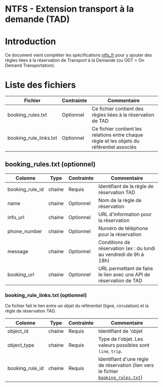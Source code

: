 NTFS - Extension transport à la demande (TAD)
=============================================

# Introduction

Ce document vient compléter les spécifications [ntfs_fr](../ntfs_fr.md) pour y ajouter des règles liées à la réservation de Transport à la Demande (ou ODT = On Demand Transportation).

# Liste des fichiers

| Fichier                | Contrainte | Commentaire                                                                                |
| ---------------------- | ---------- | ------------------------------------------------------------------------------------------ |
| booking_rules.txt      | Optionnel  | Ce fichier contient des règles liées à la réservation de TAD                               |
| booking_rule_links.txt | Optionnel  | Ce fichier contient les relations entre chaque règle et les objets du référentiel associés |

## booking_rules.txt (optionnel)

| Colonne         | Type   | Contrainte | Commentaire                                                        |
| --------------- | ------ | ---------- | ------------------------------------------------------------------ |
| booking_rule_id | chaine | Requis     | Identifiant de la règle de réservation TAD                         |
| name            | chaine | Optionnel  | Nom de la règle de réservation                                     |
| info_url        | chaine | Optionnel  | URL d'information pour la réservation                              |
| phone_number    | chaine | Optionnel  | Numéro de téléphone pour la réservation                            |
| message         | chaine | Optionnel  | Conditions de réservation (ex : du lundi au vendredi de 9h à 18h)  |
| booking_url     | chaine | Optionnel  | URL permettant de faire le lien avec une API de réservation de TAD |

### booking_rule_links.txt (optionnel)

Ce fichier fait le lien entre un objet du référentiel (ligne, circulation) et la règle de réservation TAD.

| Colonne         | Type   | Contrainte | Commentaire                                                                                                      |
| --------------- | ------ | ---------- | ---------------------------------------------------------------------------------------------------------------- |
| object_id       | chaine | Requis     | Identifiant de 'objet                                                                                            |
| object_type     | chaine | Requis     | Type de l'objet. Les valeurs possibles sont `line`, `trip`.                                                      |
| booking_rule_id | chaine | Requis     | Identifiant d'une règle de réservation (lien vers le fichier [`booking_rules.txt`](#booking_rulestxt-optionnel)) |
